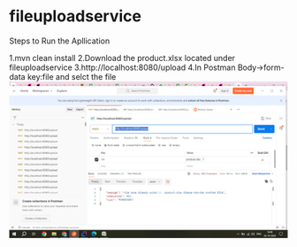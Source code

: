 # fileuploadservice

Steps to Run the Apllication

1.mvn clean install
2.Download the product.xlsx located under fileuploadservice
3.http://localhost:8080/upload
4.In Postman Body->form-data key:file and selct the file
![Screenshot (166).png](fileuploadservice%2FScreenshot%20%28166%29.png)
